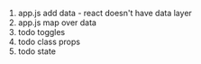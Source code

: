  1. app.js add data - react doesn't have data layer
 2. app.js map over data
 3. todo toggles
 4. todo class props
 5. todo state
